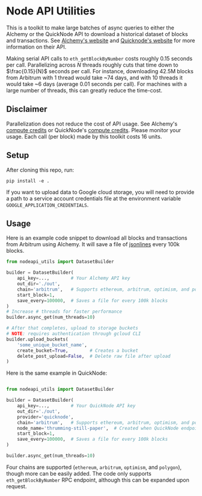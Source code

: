 # Node API Utilities

This is a toolkit to make large batches of async queries to either the Alchemy or the QuickNode API to download a historical dataset of blocks and transactions. See [Alchemy's website](https://docs.alchemy.com/reference/api-overview) and [Quicknode's website](https://www.quicknode.com/docs) for more information on their API.

Making serial API calls to `eth_getBlockByNumber` costs roughly 0.15 seconds per call. Parallelizing across $N$ threads roughly cuts that time down to $\frac{0.15}{N}$ seconds per call. For instance, downloading 42.5M blocks from Arbitrum with 1 thread would take ~74 days, and with 10 threads it would take ~6 days (average 0.01 seconds per call). For machines with a large number of threads, this can greatly reduce the time-cost. 

## Disclaimer

Parallelization does not reduce the cost of API usage. See Alchemy's [compute credits](https://docs.alchemy.com/reference/compute-units) or QuickNode's [compute credits](https://www.quicknode.com/docs/ethereum/eth_getBlockByNumber). Please monitor your usage. Each call (per block) made by this toolkit costs 16 units.

## Setup

After cloning this repo, run:
```
pip install -e .
```

If you want to upload data to Google cloud storage, you will need to provide a path to a service account credentials file at the environment variable `GOOGLE_APPLICATION_CREDENTIALS`. 

## Usage

Here is an example code snippet to download all blocks and transactions from Arbitrum using Alchemy. It will save a file of [jsonlines](https://pypi.org/project/jsonlines/) every 100k blocks.

```python
from nodeapi_utils import DatasetBuilder

builder = DatasetBuilder(
    api_key=...,        # Your Alchemy API key
    out_dir='./out',
    chain='arbitrum',   # Supports ethereum, arbitrum, optimism, and polygon
    start_block=1,
    save_every=100000,  # Saves a file for every 100k blocks
)
# Increase # threads for faster performance
builder.async_get(num_threads=10)

# After that completes, upload to storage buckets 
# NOTE: requires authentication through gcloud CLI
builder.upload_buckets(
    'some_unique_bucket_name',
    create_bucket=True,        # Creates a bucket 
    delete_post_upload=False,  # Delete raw file after upload
)
```

Here is the same example in QuickNode:
```python

from nodeapi_utils import DatasetBuilder

builder = DatasetBuilder(
    api_key=...,        # Your QuickNode API key
    out_dir='./out',
    provider='quicknode',
    chain='arbitrum',   # Supports ethereum, arbitrum, optimism, and polygon
    node_name='thrumming-still-paper',  # Created when QuickNode endpoint is made
    start_block=1,
    save_every=100000,  # Saves a file for every 100k blocks
)

builder.async_get(num_threads=10)
```

Four chains are supported (`ethereum`, `arbitrum`, `optimism`, and `polygon`), though more can be easily added. The code only supports `eth_getBlockByNumber` RPC endpoint, although this can be expanded upon request.
